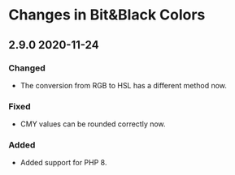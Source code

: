 # Changes in Bit&Black Colors

## 2.9.0 2020-11-24

### Changed

-   The conversion from RGB to HSL has a different method now.

### Fixed

-   CMY values can be rounded correctly now.

### Added 

-   Added support for PHP 8.